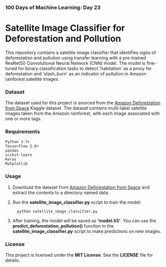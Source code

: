 ### 100 Days of Machine Learning: Day 23

# Satellite Image Classifier for Deforestation and Pollution

This repository contains a satellite image classifier that identifies signs of deforestation and pollution using transfer learning with a pre-trained ResNet50 Convolutional Neural Network (CNN) model. The model is fine-tuned for binary classification tasks to detect 'habitation' as a proxy for deforestation and 'slash_burn' as an indicator of pollution in Amazon rainforest satellite images.

### Dataset

The dataset used for this project is sourced from the [Amazon Deforestation from Space](https://www.kaggle.com/datasets/prosperchuks/amazonsatelliteimages) Kaggle dataset. The dataset contains multi-label satellite images taken from the Amazon rainforest, with each image associated with one or more tags.

### Requirements

    Python 3.7+
    TensorFlow 2.0+
    pandas
    scikit-learn
    Keras
    Matplotlib

### Usage

1. Download the dataset from [Amazon Deforestation from Space](https://www.kaggle.com/datasets/prosperchuks/amazonsatelliteimages) and extract the contents to a directory named data.

2. Run the **satellite_image_classifier.py** script to train the model:

         python satellite_image_classifier.py

3. After training, the model will be saved as **'model.h5'**. You can use the **predict_deforestation_pollution()** function in the **satellite_image_classifier.py** script to make predictions on new images.

### License

This project is licensed under the **MIT License**. See the **LICENSE** file for details.
